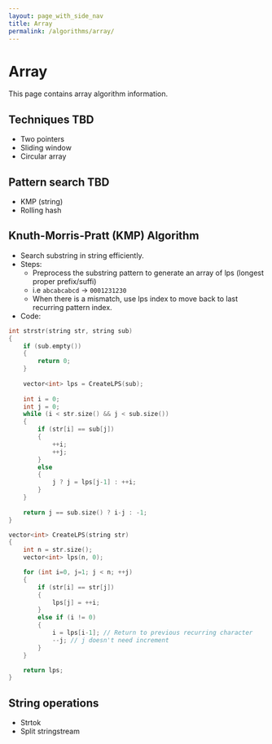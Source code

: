 ```yaml
---
layout: page_with_side_nav
title: Array
permalink: /algorithms/array/
---
```


# Array
This page contains array algorithm information. 


## Techniques TBD
- Two pointers
- Sliding window
- Circular array


## Pattern search TBD
- KMP (string)
- Rolling hash


## Knuth-Morris-Pratt (KMP) Algorithm
- Search substring in string efficiently.
- Steps:
  - Preprocess the substring pattern to generate an array of lps (longest proper prefix/suffi)
   - i.e `abcabcabcd` -> `0001231230` 
   - When there is a mismatch, use lps index to move back to last recurring pattern index.
- Code:
```c++
int strstr(string str, string sub)
{
    if (sub.empty())
    {
        return 0;
    }
    
    vector<int> lps = CreateLPS(sub);
    
    int i = 0;
    int j = 0;
    while (i < str.size() && j < sub.size())
    {
        if (str[i] == sub[j])
        {
            ++i; 
            ++j;
        }
        else
        {
            j ? j = lps[j-1] : ++i;
        }
    }
    
    return j == sub.size() ? i-j : -1;
}

vector<int> CreateLPS(string str) 
{
    int n = str.size();
    vector<int> lps(n, 0);

    for (int i=0, j=1; j < n; ++j)
    {
        if (str[i] == str[j])
        {
            lps[j] = ++i;
        }
        else if (i != 0)
        {
            i = lps[i-1]; // Return to previous recurring character
            --j; // j doesn't need increment
        }
    }

    return lps;
}
```

## String operations
- Strtok
- Split stringstream